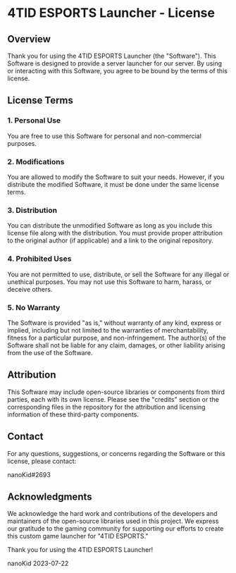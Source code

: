 # 4TID ESPORTS Launcher - License

## Overview

Thank you for using the 4TID ESPORTS Launcher (the "Software"). This Software is designed to provide a server launcher for our server. By using or interacting with this Software, you agree to be bound by the terms of this license.

## License Terms

### 1. Personal Use

You are free to use this Software for personal and non-commercial purposes.

### 2. Modifications

You are allowed to modify the Software to suit your needs. However, if you distribute the modified Software, it must be done under the same license terms.

### 3. Distribution

You can distribute the unmodified Software as long as you include this license file along with the distribution. You must provide proper attribution to the original author (if applicable) and a link to the original repository.

### 4. Prohibited Uses

You are not permitted to use, distribute, or sell the Software for any illegal or unethical purposes. You may not use this Software to harm, harass, or deceive others.

### 5. No Warranty

The Software is provided "as is," without warranty of any kind, express or implied, including but not limited to the warranties of merchantability, fitness for a particular purpose, and non-infringement. The author(s) of the Software shall not be liable for any claim, damages, or other liability arising from the use of the Software.

## Attribution

This Software may include open-source libraries or components from third parties, each with its own license. Please see the "credits" section or the corresponding files in the repository for the attribution and licensing information of these third-party components.

## Contact

For any questions, suggestions, or concerns regarding the Software or this license, please contact:

nanoKid#2693

## Acknowledgments

We acknowledge the hard work and contributions of the developers and maintainers of the open-source libraries used in this project. We express our gratitude to the gaming community for supporting our efforts to create this custom game launcher for "4TID ESPORTS."

Thank you for using the 4TID ESPORTS Launcher!

nanoKid
2023-07-22